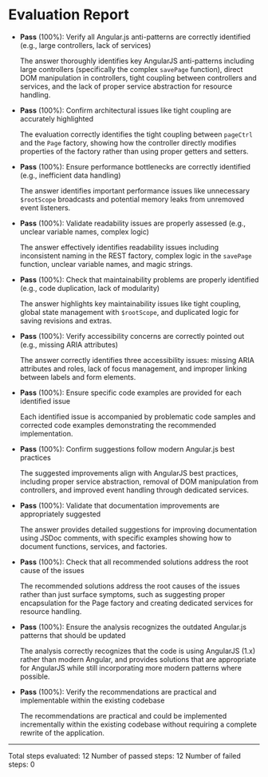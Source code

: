 # Evaluation Report

- **Pass** (100%): Verify all Angular.js anti-patterns are correctly identified (e.g., large controllers, lack of services)
  
  The answer thoroughly identifies key AngularJS anti-patterns including large controllers (specifically the complex `savePage` function), direct DOM manipulation in controllers, tight coupling between controllers and services, and the lack of proper service abstraction for resource handling.

- **Pass** (100%): Confirm architectural issues like tight coupling are accurately highlighted
  
  The evaluation correctly identifies the tight coupling between `pageCtrl` and the `Page` factory, showing how the controller directly modifies properties of the factory rather than using proper getters and setters.

- **Pass** (100%): Ensure performance bottlenecks are correctly identified (e.g., inefficient data handling)
  
  The answer identifies important performance issues like unnecessary `$rootScope` broadcasts and potential memory leaks from unremoved event listeners.

- **Pass** (100%): Validate readability issues are properly assessed (e.g., unclear variable names, complex logic)
  
  The answer effectively identifies readability issues including inconsistent naming in the REST factory, complex logic in the `savePage` function, unclear variable names, and magic strings.

- **Pass** (100%): Check that maintainability problems are properly identified (e.g., code duplication, lack of modularity)
  
  The answer highlights key maintainability issues like tight coupling, global state management with `$rootScope`, and duplicated logic for saving revisions and extras.

- **Pass** (100%): Verify accessibility concerns are correctly pointed out (e.g., missing ARIA attributes)
  
  The answer correctly identifies three accessibility issues: missing ARIA attributes and roles, lack of focus management, and improper linking between labels and form elements.

- **Pass** (100%): Ensure specific code examples are provided for each identified issue
  
  Each identified issue is accompanied by problematic code samples and corrected code examples demonstrating the recommended implementation.

- **Pass** (100%): Confirm suggestions follow modern Angular.js best practices
  
  The suggested improvements align with AngularJS best practices, including proper service abstraction, removal of DOM manipulation from controllers, and improved event handling through dedicated services.

- **Pass** (100%): Validate that documentation improvements are appropriately suggested
  
  The answer provides detailed suggestions for improving documentation using JSDoc comments, with specific examples showing how to document functions, services, and factories.

- **Pass** (100%): Check that all recommended solutions address the root cause of the issues
  
  The recommended solutions address the root causes of the issues rather than just surface symptoms, such as suggesting proper encapsulation for the Page factory and creating dedicated services for resource handling.

- **Pass** (100%): Ensure the analysis recognizes the outdated Angular.js patterns that should be updated
  
  The analysis correctly recognizes that the code is using AngularJS (1.x) rather than modern Angular, and provides solutions that are appropriate for AngularJS while still incorporating more modern patterns where possible.

- **Pass** (100%): Verify the recommendations are practical and implementable within the existing codebase
  
  The recommendations are practical and could be implemented incrementally within the existing codebase without requiring a complete rewrite of the application.

---

Total steps evaluated: 12
Number of passed steps: 12
Number of failed steps: 0